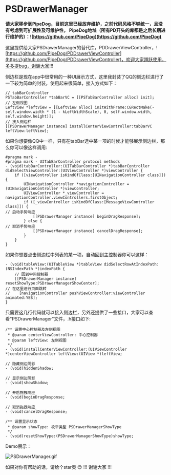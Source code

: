 # PSDrawerManager

**请大家移步到PipeDog，目前这里已经放弃维护，之前代码风格不够统一，且没有考虑到可扩展性及可维护性，
PipeDog地址（所有PD开头的库都是之后长期进行维护的）：![https://github.com/PipeDog](https://github.com/PipeDog)**

这里提供给大家PSDrawerManager的替代库，PDDrawerViewController，![https://github.com/PipeDog/PDDrawerViewController](https://github.com/PipeDog/PDDrawerViewController)，欢迎大家踊跃使用，多多提bug，谢谢大家!!!


侧边栏是现在app中很常用的一种UI展示方式，这里我封装了QQ的侧边栏进行了一下较为简单的封装，使用起来很简单，接入方式如下：
```
// tabBarController
PSTabBarController *tabBarVC = [[PSTabBarController alloc] init];    
// 左侧视图
LeftView *leftView = [[LeftView alloc] initWithFrame:CGRectMake(-self.window.width * (1 - kLeftWidthScale), 0, self.window.width, self.window.height)];    
// 接入侧边栏
[[PSDrawerManager instance] installCenterViewController:tabBarVC leftView:leftView];
```

如果你想要像QQ中一样，只有在tabBar选中某一项的时候才能够展示侧边栏，那么你可以像这样调用:
```
#pragma mark -
#pragma mark - UITabBarController protocol methods
- (void)tabBarController:(UITabBarController *)tabBarController didSelectViewController:(UIViewController *)viewController {
    if ([viewController isKindOfClass:[UINavigationController class]]) {
        UINavigationController *navigationController = (UINavigationController *)viewController;
        UIViewController *_viewController = navigationController.viewControllers.firstObject;        
        if ([_viewController isKindOfClass:[MessageViewController class]]) {
// 启动手势响应
            [[PSDrawerManager instance] beginDragResponse];
        } else {
// 取消手势响应
            [[PSDrawerManager instance] cancelDragResponse];
        }
    }
}
```

如果你想要点击侧边栏中列表的某一项，自动回到主控制器你可以这样：
```
- (void)tableView:(UITableView *)tableView didSelectRowAtIndexPath:(NSIndexPath *)indexPath {
    // 回到中间控制器
    [[PSDrawerManager instance] resetShowType:PSDrawerManagerShowCenter];
// 在这里进行页面跳转
//    [navigationController pushViewController:viewController animated:YES];
}
```

只需要这几行代码就可以接入侧边栏，另外还提供了一些接口，大家可以查看"PSDrawerManager"文件，.h接口如下:
```
/** 设置中心控制器及左侧视图
 * @param centerViewController: 中心控制器
 * @param leftView: 左侧视图
 */
- (void)installCenterViewController:(UIViewController *)centerViewController leftView:(UIView *)leftView;

// 隐藏侧边阴影
- (void)hiddenShadow;

// 显示侧边阴影
- (void)showShadow;

// 开启拖拽响应
- (void)beginDragResponse;

// 取消拖拽响应
- (void)cancelDragResponse;

/** 设置显示状态
 * @param showType: 枚举类型 PSDrawerManagerShowType
 */
- (void)resetShowType:(PSDrawerManagerShowType)showType;
```

Demo展示：

![PSDrawerManager.gif](PSDrawerManager.gif)

如果对你有帮助的话，请给个star奥 😊 !!!
谢谢大家 !!!
